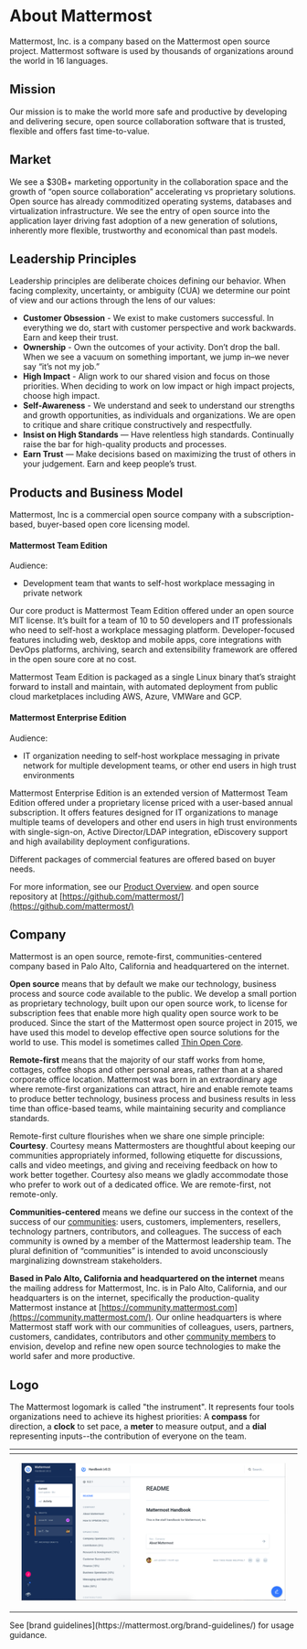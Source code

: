 # About Mattermost

Mattermost, Inc. is a company based on the Mattermost open source project. Mattermost software is used by thousands of organizations around the world in 16 languages.

## Mission

Our mission is to make the world more safe and productive by developing and delivering secure, open source collaboration software that is trusted, flexible and offers fast time-to-value.

## Market

We see a $30B+ marketing opportunity in the collaboration space and the growth of “open source collaboration” accelerating vs proprietary solutions. Open source has already commoditized operating systems, databases and virtualization infrastructure. We see the entry of open source into the application layer driving fast adoption of a new generation of solutions, inherently more flexible, trustworthy and economical than past models. 

## Leadership Principles

Leadership principles are deliberate choices defining our behavior. When facing complexity, uncertainty, or ambiguity \(CUA\) we determine our point of view and our actions through the lens of our values:

* **Customer Obsession** - We exist to make customers successful. In everything we do, start with customer perspective and work backwards. Earn and keep their trust.
* **Ownership** - Own the outcomes of your activity. Don’t drop the ball. When we see a vacuum on something important, we jump in–we never say “it’s not my job.”
* **High Impact** - Align work to our shared vision and focus on those priorities. When deciding to work on low impact or high impact projects, choose high impact.
* **Self-Awareness** - We understand and seek to understand our strengths and growth opportunities, as individuals and organizations. We are open to critique and share critique constructively and respectfully.
* **Insist on High Standards** — Have relentless high standards. Continually raise the bar for high-quality products and processes.
* **Earn Trust** — Make decisions based on maximizing the trust of others in your judgement. Earn and keep people’s trust.

## Products and Business Model

Mattermost, Inc is a commercial open source company with a subscription-based, buyer-based open core licensing model.

#### Mattermost Team Edition

Audience:

* Development team that wants to self-host workplace messaging in private network

Our core product is Mattermost Team Edition offered under an open source MIT license. It’s built for a team of 10 to 50 developers and IT professionals who need to self-host a workplace messaging platform. Developer-focused features including web, desktop and mobile apps, core integrations with DevOps platforms, archiving, search and extensibility framework are offered in the open soure core at no cost.

Mattermost Team Edition is packaged as a single Linux binary that’s straight forward to install and maintain, with automated deployment from public cloud marketplaces including AWS, Azure, VMWare and GCP.

#### Mattermost Enterprise Edition

Audience:

* IT organization needing to self-host workplace messaging in private network for multiple development teams, or other end users in high trust environments

Mattermost Enterprise Edition is an extended version of Mattermost Team Edition offered under a proprietary license priced with a user-based annual subscription. It offers features designed for IT organizations to manage multiple teams of developers and other end users in high trust environments with single-sign-on, Active Director/LDAP integration, eDiscovery support and high availability deployment configurations.

Different packages of commercial features are offered based on buyer needs.

For more information, see our [Product Overview](https://docs.mattermost.com/overview/product.html). and open source repository at [https://github.com/mattermost/](https://github.com/mattermost/)

## Company

Mattermost is an open source, remote-first, communities-centered company based in Palo Alto, California and headquartered on the internet.

**Open source** means that by default we make our technology, business process and source code available to the public. We develop a small portion as proprietary technology, built upon our open source work, to license for subscription fees that enable more high quality open source work to be produced. Since the start of the Mattermost open source project in 2015, we have used this model to develop effective open source solutions for the world to use. This model is sometimes called [Thin Open Core](https://medium.com/open-consensus/2-open-core-definition-examples-tradeoffs-e4d0c044da7c).

**Remote-first** means that the majority of our staff works from home, cottages, coffee shops and other personal areas, rather than at a shared corporate office location. Mattermost was born in an extraordinary age where remote-first organizations can attract, hire and enable remote teams to produce better technology, business process and business results in less time than office-based teams, while maintaining security and compliance standards.

Remote-first culture flourishes when we share one simple principle: **Courtesy**. Courtesy means Mattermosters are thoughtful about keeping our communities appropriately informed, following etiquette for discussions, calls and video meetings, and giving and receiving feedback on how to work better together. Courtesy also means we gladly accommodate those who prefer to work out of a dedicated office. We are remote-first, not remote-only.

**Communities-centered** means we define our success in the context of the success of our [communities](https://docs.mattermost.com/process/community-overview.html): users, customers, implementers, resellers, technology partners, contributors, and colleagues. The success of each community is owned by a member of the Mattermost leadership team. The plural definition of “communities” is intended to avoid unconsciously marginalizing downstream stakeholders.

**Based in Palo Alto, California and headquartered on the internet** means the mailing address for Mattermost, Inc. is in Palo Alto, California, and our headquarters is on the internet, specifically the production-quality Mattermost instance at [https://community.mattermost.com](https://community.mattermost.com/). Our online headquarters is where Mattermost staff work with our communities of colleagues, users, partners, customers, candidates, contributors and other [community members](https://docs.mattermost.com/process/community-overview.html) to envision, develop and refine new open source technologies to make the world safer and more productive.

## Logo

The Mattermost logomark is called "the instrument". It represents four tools organizations need to achieve its highest priorities: A **compass** for direction, a **clock** to set pace, a **meter** to measure output, and a **dial** representing inputs--the contribution of everyone on the team. 

<table>
  <thead>
    <tr>
      <th style="text-align:left"></th>
      <th style="text-align:left"></th>
      <th style="text-align:left"></th>
    </tr>
  </thead>
  <tbody>
    <tr>
      <td style="text-align:left"></td>
      <td style="text-align:left">
        <p></p>
        <p>
          <img src="../../.gitbook/assets/image (10).png" alt/>
        </p>
      </td>
      <td style="text-align:left"></td>
    </tr>
  </tbody>
</table>See [brand guidelines](https://mattermost.org/brand-guidelines/) for usage guidance. 

